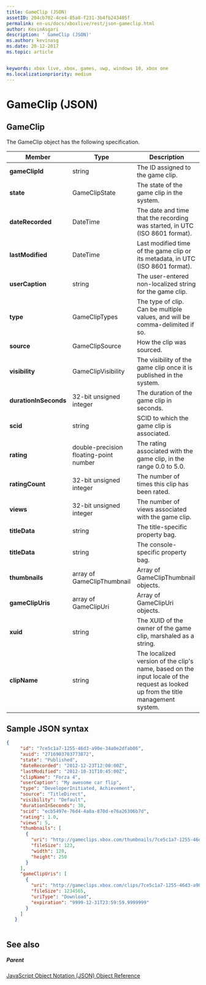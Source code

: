 ```yaml
---
title: GameClip (JSON)
assetID: 204cb702-4ce4-85a8-f231-3b4fb243405f
permalink: en-us/docs/xboxlive/rest/json-gameclip.html
author: KevinAsgari
description: ' GameClip (JSON)'
ms.author: kevinasg
ms.date: 20-12-2017
ms.topic: article


keywords: xbox live, xbox, games, uwp, windows 10, xbox one
ms.localizationpriority: medium
---
```



# GameClip (JSON)
 
<a id="ID4EO"></a>

 
## GameClip
 
The GameClip object has the following specification.
 
| Member| Type| Description| 
| --- | --- | --- | 
| <b>gameClipId</b>| string| The ID assigned to the game clip.| 
| <b>state</b>| GameClipState| The state of the game clip in the system.| 
| <b>dateRecorded</b>| DateTime| The date and time that the recording was started, in UTC (ISO 8601 format).| 
| <b>lastModified</b>| DateTime| Last modified time of the game clip or its metadata, in UTC (ISO 8601 format).| 
| <b>userCaption</b>| string| The user-entered non-localized string for the game clip.| 
| <b>type</b>| GameClipTypes| The type of clip. Can be multiple values, and will be comma-delimited if so.| 
| <b>source</b>| GameClipSource| How the clip was sourced.| 
| <b>visibility</b>| GameClipVisibility| The visibility of the game clip once it is published in the system.| 
| <b>durationInSeconds</b>| 32-bit unsigned integer| The duration of the game clip in seconds.| 
| <b>scid</b>| string| SCID to which the game clip is associated.| 
| <b>rating</b>| double-precision floating-point number| The rating associated with the game clip, in the range 0.0 to 5.0.| 
| <b>ratingCount</b>| 32-bit unsigned integer| The number of times this clip has been rated.| 
| <b>views</b>| 32-bit unsigned integer| The number of views associated with the game clip.| 
| <b>titleData</b>| string| The title-specific property bag.| 
| <b>titleData</b>| string| The console-specific property bag.| 
| <b>thumbnails</b>| array of GameClipThumbnail| Array of GameClipThumbnail objects.| 
| <b>gameClipUris</b>| array of GameClipUri| Array of GameClipUri objects.| 
| <b>xuid</b>| string| The XUID of the owner of the game clip, marshaled as a string.| 
| <b>clipName</b>| string| The localized version of the clip's name, based on the input locale of the request as looked up from the title management system.| 
  
<a id="ID4ERH"></a>

 
## Sample JSON syntax
 

```json
{
     "id": "7ce5c1a7-1255-46d3-a90e-34a0e2dfab06",
     "xuid": "2716903703773872",
     "state": "Published", 
     "dateRecorded": "2012-12-23T12:00:00Z",
     "lastModified": "2012-10-31T10:45:00Z",
     "clipName": "Forza 4",
     "userCaption": "My awesome car flip",
     "type": "DeveloperInitiated, Achievement",
     "source": "TitleDirect",
     "visibility": "Default",
     "durationInSeconds": 30,
     "scid": "ecb5497e-76d4-4a8a-870d-e76a26306b7d",
     "rating": 1.0,
     "views": 5,
     "thumbnails": [
       {
         "uri": "http://gameclips.xbox.com/thumbnails/7ce5c1a7-1255-46d3-a90e-34a0e2dfab06/small.jpg",
         "fileSize": 123,
         "width": 120,
         "height": 250
       }
     ],
     "gameClipUris": [
       {
         "uri": "http://gameclips.xbox.com/clips/7ce5c1a7-1255-46d3-a90e-34a0e2dfab06/clip.mp4",
         "fileSize": 1234565,
         "uriType": "Download",
         "expiration": "9999-12-31T23:59:59.9999999"
       }
     ]
   }
    
```

  
<a id="ID4E1H"></a>

 
## See also
 
<a id="ID4E3H"></a>

 
##### Parent 

[JavaScript Object Notation (JSON) Object Reference](atoc-xboxlivews-reference-json.md)

   